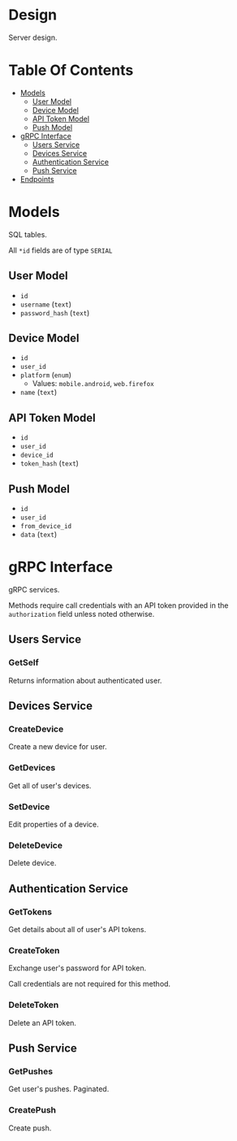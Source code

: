 # Design
Server design.

# Table Of Contents
- [Models](#models)
	- [User Model](#user-model)
    - [Device Model](#device-model)
	- [API Token Model](#api-token-model)
	- [Push Model](#push-model)
- [gRPC Interface](#grpc-interface)
	- [Users Service](#users-service)
	- [Devices Service](#devices-service)
	- [Authentication Service](#authentication-service)
	- [Push Service](#push-service)
- [Endpoints](#endpoints)

# Models
SQL tables.

All `*id` fields are of type `SERIAL`

## User Model
- `id`
- `username` (`text`)
- `password_hash` (`text`)

## Device Model
- `id`
- `user_id`
- `platform` (`enum`)
    - Values: `mobile.android`, `web.firefox`
- `name` (`text`)

## API Token Model
- `id`
- `user_id`
- `device_id`
- `token_hash` (`text`)

## Push Model
- `id`
- `user_id`
- `from_device_id`
- `data` (`text`)

# gRPC Interface
gRPC services.  

Methods require call credentials with an API token provided in the 
`authorization` field unless noted otherwise.

## Users Service
### GetSelf
Returns information about authenticated user.

## Devices Service
### CreateDevice
Create a new device for user.

### GetDevices
Get all of user's devices.

### SetDevice
Edit properties of a device.

### DeleteDevice
Delete device.

## Authentication Service
### GetTokens
Get details about all of user's API tokens.

### CreateToken
Exchange user's password for API token.  

Call credentials are not required for this method.

### DeleteToken
Delete an API token.

## Push Service
### GetPushes
Get user's pushes. Paginated.

### CreatePush
Create push.
